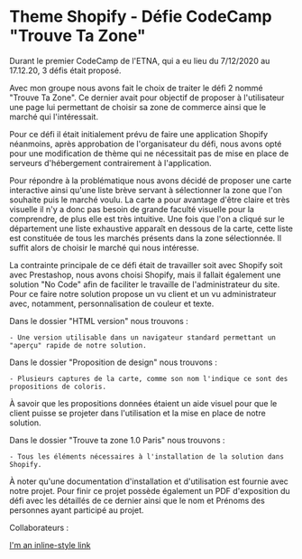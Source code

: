 # Theme Shopify - Défie CodeCamp "Trouve Ta Zone"

Durant le premier CodeCamp de l'ETNA, qui a eu lieu du 7/12/2020 au 17.12.20, 3 défis était proposé. 

Avec mon groupe nous avons fait le choix de traiter le défi 2 nommé "Trouve Ta Zone". 
Ce dernier avait pour objectif de proposer à l'utilisateur une page lui permettant de choisir sa zone de commerce ainsi que le marché qui l'intéressait. 

Pour ce défi il était initialement prévu de faire une application Shopify néanmoins, après approbation de l'organisateur du défi, nous avons opté pour une modification de thème qui ne nécessitait pas de mise en place de serveurs d'hébergement contrairement à l'application.

Pour répondre à la problématique nous avons décidé de proposer une carte interactive ainsi qu'une liste brève servant à sélectionner la zone que l'on souhaite puis le marché voulu. 
La carte a pour avantage d'être claire et très visuelle il n'y a donc pas besoin de grande faculté visuelle pour la comprendre, de plus elle est très intuitive. 
Une fois que l'on a cliqué sur le département une liste exhaustive apparaît en dessous de la carte, cette liste est constituée de tous les marchés présents dans la zone sélectionnée. Il suffit alors de choisir le marché qui nous intéresse.

La contrainte principale de ce défi était de travailler soit avec Shopify soit avec Prestashop, nous avons choisi Shopify, mais il fallait également une solution "No Code" afin de faciliter le travaille de l'administrateur du site.
Pour ce faire notre solution propose un vu client et un vu administrateur avec, notamment, personnalisation de couleur et texte.

Dans le dossier "HTML version" nous trouvons :

    - Une version utilisable dans un navigateur standard permettant un "aperçu" rapide de notre solution.


Dans le dossier "Proposition de design" nous trouvons : 
    
    - Plusieurs captures de la carte, comme son nom l'indique ce sont des propositions de coloris.

À savoir que les propositions données étaient un aide visuel pour que le client puisse se projeter dans l'utilisation et la mise en place de notre solution.

Dans le dossier "Trouve ta zone 1.0 Paris" nous trouvons :

    - Tous les éléments nécessaires à l'installation de la solution dans Shopify.

À noter qu'une documentation d'installation et d'utilisation est fournie avec notre projet.
Pour finir ce projet possède également un PDF d'exposition du défi avec les détaillés de ce dernier ainsi que le nom et Prénoms des personnes ayant participé au projet.

Collaborateurs :

[I'm an inline-style link](https://www.google.com)
